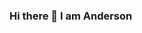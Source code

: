 ### Hi there 👋 I am Anderson

<!--
**supergarotinho/supergarotinho** is a ✨ _special_ ✨ repository because its `README.md` (this file) appears on your GitHub profile.

Here are some ideas to get you started:

- 🔭 I’m currently working on LLMs for PT-BR
- 👯 I’m looking to collaborate on Scala libs or PT-BR resources
- 📫 How to reach me: ...

-->
